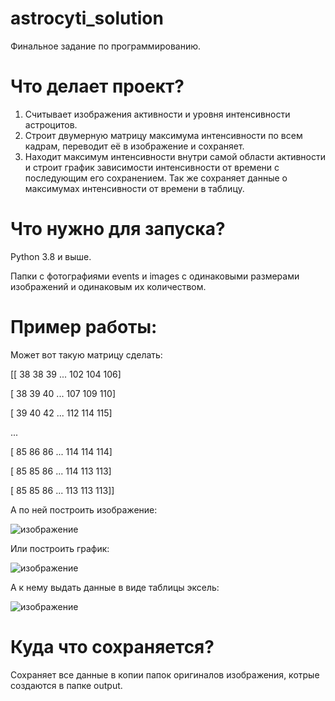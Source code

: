 # astrocyti_solution
Финальное задание по программированию.

# Что делает проект?
1. Считывает изображения активности и уровня интенсивности астроцитов.
2. Строит двумерную матрицу максимума интенсивности по всем кадрам, переводит её в изображение и сохраняет.
3. Находит максимум интенсивности внутри самой области активности и строит график зависимости интенсивности от времени с последующим его сохранением. Так же сохраняет данные о максимумах интенсивности от времени в таблицу.

# Что нужно для запуска?
Python 3.8 и выше.

Папки с фотографиями events и images с одинаковыми размерами изображений и одинаковым их количеством.

# Пример работы:
Может вот такую матрицу сделать:

[[ 38  38  39 ... 102 104 106]

 [ 38  39  40 ... 107 109 110]
 
 [ 39  40  42 ... 112 114 115]
 
 ...                       
 
 [ 85  86  86 ... 114 114 114]
 
 [ 85  85  86 ... 114 113 113]
 
 [ 85  85  86 ... 113 113 113]]
 
 А по ней построить изображение:
 
![изображение](https://github.com/TheSubDex/astrocyti_solution/assets/74463256/02f3d5ff-5e94-42df-9eda-90a2127c6e59)

Или построить график:

![изображение](https://github.com/TheSubDex/astrocyti_solution/assets/74463256/97e9a933-c6f2-43ea-a0e2-e1fb0c75a6f5)

А к нему выдать данные в виде таблицы эксель:

![изображение](https://github.com/TheSubDex/astrocyti_solution/assets/74463256/6c2b2a96-a7ae-4b6d-8f82-fa1f040c6682)


# Куда что сохраняется?
Сохраняет все данные в копии папок оригиналов изображения, котрые создаются в папке output.
